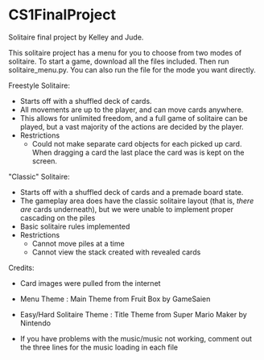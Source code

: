 # CS1FinalProject

Solitaire final project by Kelley and Jude.

This solitaire project has a menu for you to choose from two modes of solitaire.
To start a game, download all the files included. Then run solitaire_menu.py. You can also run the file for the mode you want directly.

Freestyle Solitaire:
- Starts off with a shuffled deck of cards.
- All movements are up to the player, and can move cards anywhere.
- This allows for unlimited freedom, and a full game of solitaire can be played, but a vast majority of the actions are decided by the player.
- Restrictions
	- Could not make separate card objects for each picked up card. When dragging a card the last place the card was is kept on the screen.

"Classic" Solitaire:
- Starts off with a shuffled deck of cards and a premade board state.
- The gameplay area does have the classic solitaire layout (that is, *there are* cards underneath), but we were unable to implement proper cascading on the piles
- Basic solitaire rules implemented
- Restrictions
	- Cannot move piles at a time
	- Cannot view the stack created with revealed cards


Credits:
- Card images were pulled from the internet
- Menu Theme : Main Theme from Fruit Box by GameSaien
- Easy/Hard Solitaire Theme : Title Theme from Super Mario Maker by Nintendo




- If you have problems with the music/music not working, comment out the three lines for the music loading in each file
